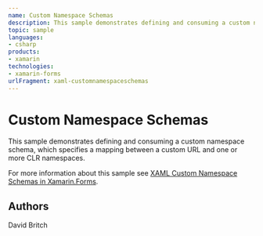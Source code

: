 ```yaml
---
name: Custom Namespace Schemas
description: This sample demonstrates defining and consuming a custom namespace schema, which specifies a mapping between a custom URL and one or more CLR namespaces.
topic: sample
languages:
- csharp
products:
- xamarin
technologies:
- xamarin-forms
urlFragment: xaml-customnamespaceschemas
---
```

Custom Namespace Schemas
========================

This sample demonstrates defining and consuming a custom namespace schema, which specifies a mapping between a custom URL and one or more CLR namespaces.

For more information about this sample see [XAML Custom Namespace Schemas in Xamarin.Forms](https://docs.microsoft.com/xamarin/xamarin-forms/xaml/custom-namespace-schemas/).

Authors
-------

David Britch
